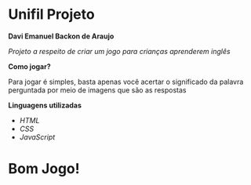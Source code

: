# Unifil Projeto

 **Davi Emanuel Backon de Araujo**

 *Projeto a respeito de criar um jogo para crianças aprenderem inglês*

**Como jogar?**

Para jogar é simples, basta apenas você acertar o significado da palavra perguntada por meio de imagens que são as respostas

 **Linguagens utilizadas**

* *HTML*
* *CSS*
* *JavaScript*

# Bom Jogo!
